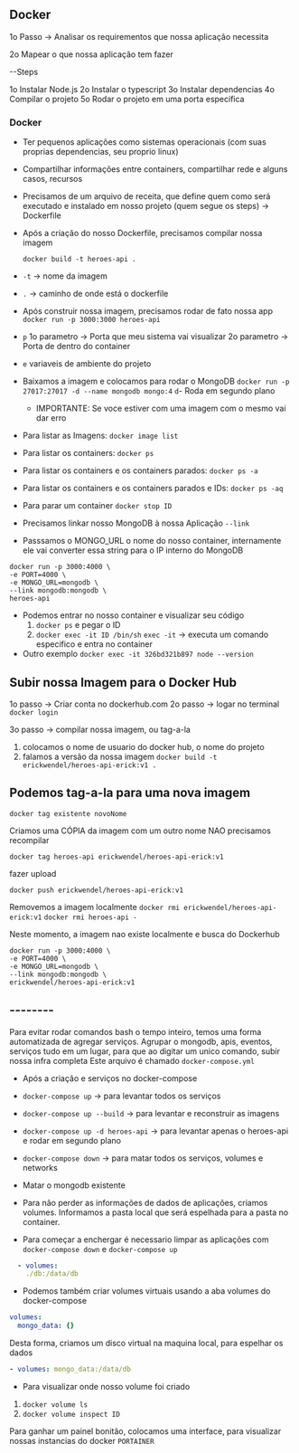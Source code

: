 ## Docker

1o Passo -> Analisar os requirementos que nossa aplicação necessita

2o Mapear o que nossa aplicação tem fazer

--Steps

1o Instalar Node.js
2o Instalar o typescript
3o Instalar dependencias
4o Compilar o projeto
5o Rodar o projeto em uma porta especifica

### Docker

- Ter pequenos aplicações como sistemas operacionais (com suas proprias dependencias, seu proprio linux)
- Compartilhar informações entre containers, compartilhar rede e alguns casos, recursos

- Precisamos de um arquivo de receita, que define quem como será executado e instalado em nosso projeto (quem segue os steps) -> Dockerfile

- Após a criação do nosso Dockerfile, precisamos compilar nossa imagem

  `docker build -t heroes-api .`

- `-t` -> nome da imagem
- `.` -> caminho de onde está o dockerfile

- Após construir nossa imagem, precisamos rodar de fato nossa app
  `docker run -p 3000:3000 heroes-api`
- `p`
  1o parametro -> Porta que meu sistema vai visualizar
  2o parametro -> Porta de dentro do container
- `e`
  variaveis de ambiente do projeto

- Baixamos a imagem e colocamos para rodar o MongoDB
  `docker run -p 27017:27017 -d --name mongodb mongo:4`
  `d`- Roda em segundo plano

  - IMPORTANTE: Se voce estiver com uma imagem com o mesmo vai dar erro

- Para listar as Imagens:
  `docker image list`
- Para listar os containers:
  `docker ps`
- Para listar os containers e os containers parados:
  `docker ps -a`
- Para listar os containers e os containers parados e IDs:
  `docker ps -aq`
- Para parar um container
  `docker stop ID`

- Precisamos linkar nosso MongoDB à nossa Aplicação
  `--link`
- Passsamos o MONGO_URL o nome do nosso container, internamente ele vai converter essa string para o IP
  interno do MongoDB

```shell
docker run -p 3000:4000 \
-e PORT=4000 \
-e MONGO_URL=mongodb \
--link mongodb:mongodb \
heroes-api
```

- Podemos entrar no nosso container e visualizar seu código
  1. `docker ps` e pegar o ID
  2. `docker exec -it ID /bin/sh`
     `exec -it` -> executa um comando especifico e entra no container
- Outro exemplo
  `docker exec -it 326bd321b897 node --version`

## Subir nossa Imagem para o Docker Hub

1o passo -> Criar conta no dockerhub.com
2o passo -> logar no terminal
`docker login`

3o passo -> compilar nossa imagem, ou tag-a-la

1. colocamos o nome de usuario do docker hub, o nome do projeto
2. falamos a versão da nossa imagem
   `docker build -t erickwendel/heroes-api-erick:v1 .`

## Podemos tag-a-la para uma nova imagem

`docker tag existente novoNome`

Criamos uma CÓPIA da imagem com um outro nome
NAO precisamos recompilar

`docker tag heroes-api erickwendel/heroes-api-erick:v1`

fazer upload

`docker push erickwendel/heroes-api-erick:v1`

Removemos a imagem localmente
`docker rmi erickwendel/heroes-api-erick:v1`
`docker rmi heroes-api -`

Neste momento, a imagem nao existe localmente e busca do Dockerhub

```shell
docker run -p 3000:4000 \
-e PORT=4000 \
-e MONGO_URL=mongodb \
--link mongodb:mongodb \
erickwendel/heroes-api-erick:v1
```

## --------

Para evitar rodar comandos bash o tempo inteiro, temos uma forma automatizada
de agregar serviços. Agrupar o mongodb, apis, eventos, serviços tudo em
um lugar, para que ao digitar um unico comando, subir nossa infra completa
Este arquivo é chamado `docker-compose.yml`

- Após a criação e serviços no docker-compose
- `docker-compose up` -> para levantar todos os serviços
- `docker-compose up --build` -> para levantar e reconstruir as imagens
- `docker-compose up -d heroes-api` -> para levantar apenas o heroes-api e rodar em segundo plano

- `docker-compose down` -> para matar todos os serviços, volumes e networks

- Matar o mongodb existente

- Para não perder as informações de dados de aplicações, criamos volumes. Informamos a pasta local que será espelhada para a pasta no container.
- Para começar a enchergar é necessario limpar as aplicações com `docker-compose down` e `docker-compose up`

```yaml
  - volumes:
    ./db:/data/db
```

- Podemos também criar volumes virtuais usando a aba volumes do docker-compose

```yml
volumes:
  mongo_data: {}
```

Desta forma, criamos um disco virtual na maquina local, para espelhar os dados

```yml
- volumes: mongo_data:/data/db
```

- Para visualizar onde nosso volume foi criado

1. `docker volume ls`
2. `docker volume inspect ID`

Para ganhar um painel bonitão, colocamos uma interface, para visualizar nossas instancias do docker
`PORTAINER`
